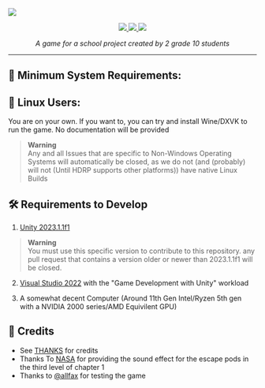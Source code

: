 <!--
  logo
  <img src="https://cdn.discordapp.com/attachments/888136140564095007/1091974996965982279/Ek9VjzB.png?raw=true" height=144>
-->
<!--
  banner with no text
  <img src="https://user-images.githubusercontent.com/120770627/230755565-04f6b0f3-9de7-4d8f-96a3-c7add6872857.png?raw=true">
-->
<!-- banner with text -->
<img src="https://user-images.githubusercontent.com/120770627/230755569-33b4feac-b65c-40af-890f-728149635ea6.png?raw=true">

<br>
<p align="center">
  <a href="https://learn.microsoft.com/en-us/dotnet/csharp">
    <img src="https://img.shields.io/badge/c%23-%23239120.svg?style=for-the-badge&logo=c-sharp&logoColor=white">
  </a>
  <a href="https://unity.com">
    <img src="https://img.shields.io/badge/unity-%23000000.svg?style=for-the-badge&logo=unity&logoColor=white">
  </a>
  <a href="https://windows.com">
    <img src="https://img.shields.io/badge/Windows-0078D6?style=for-the-badge&logo=windows&logoColor=white">
  </a>
</p>
<p align="center"><i>A game for a school project created by 2 grade 10 students</i></p>
<hr>

## 🚀 Minimum System Requirements:

## 🐧 Linux Users:
You are on your own. If you want to, you can try and install Wine/DXVK to run the game. No documentation will be provided
> **Warning**  
> Any and all Issues that are specific to Non-Windows Operating Systems will automatically be closed, as we do not (and (probably) will not (Until HDRP supports other platforms)) have native Linux Builds
## 🛠️ Requirements to Develop

1. [Unity 2023.1.1f1](https://unity.com/releases/editor/archive#download-archive-2023)
> **Warning**  
> You must use this specific version to contribute to this repository. any pull request that contains a version older or newer than 2023.1.1f1 will be closed.

2. [Visual Studio 2022](https://visualstudio.microsoft.com/thank-you-downloading-visual-studio/?sku=Community) with the "Game Development with Unity" workload

3. A somewhat decent Computer (Around 11th Gen Intel/Ryzen 5th gen with a NVIDIA 2000 series/AMD Equivilent GPU)

## 📃 Credits
- See [THANKS](https://github.com/funny-unity-game/Mission-Monkey/blob/main/THANKS) for credits
- Thanks To [NASA](https://on.soundcloud.com/H9XBW) for providing the sound effect for the escape pods in the third level of chapter 1
- Thanks to [@allfax](https://github.com/allfax) for testing the game
